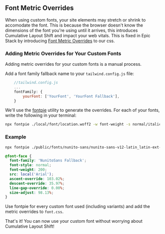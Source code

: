 ## Font Metric Overrides

When using custom fonts, your site elements may stretch or shrink to accomodate the font. This is because the browser doesn't know the dimensions of the font you're using until it arrives, this introduces Cumulative Layout Shift and impact your web vitals. This is fixed in Epic Stack by introducing [Font Metric Overrides](https://github.com/epicweb-dev/epic-stack/pull/128/files) to our css.

### Adding Metric Overrides for Your Custom Fonts

Adding metric overrides for your custom fonts is a manual process. 

Add a font family fallback name to your `tailwind.config.js` file:

```js
    //tailwind.config.js
    ...
    fontFamily: {
        yourFont: ['YourFont', 'YourFont Fallback'],
    }
```

We'll use the [fontpie](https://www.npmjs.com/package/fontpie) utility to generate the overrides. For each of your fonts, write the following in your terminal:

```bash
npx fontpie ./local/font/location.woff2 -w font-weight -s normal/italic -n YourFont
```

### Example

```sh
npx fontpie ./public/fonts/nunito-sans/nunito-sans-v12-latin_latin-ext-200.woff2 -w 200 -s normal -n NunitoSans
```

```css
@font-face {
  font-family: 'NunitoSans Fallback';
  font-style: normal;
  font-weight: 200;
  src: local('Arial');
  ascent-override: 103.02%;
  descent-override: 35.97%;
  line-gap-override: 0.00%;
  size-adjust: 98.13%;
}
```

Use fontpie for every custom font used (including variants) and add the metric overrides to `font.css`.

That's it! You can now use your custom font without worrying about Cumulative Layout Shift!